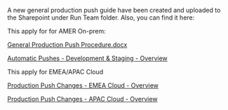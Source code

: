 A new general production push guide have been created and uploaded to the Sharepoint under Run Team folder. Also, you can find it here:

This apply for for AMER On-prem:

[General Production Push Procedure.docx](/.attachments/General%20Production%20Push%20Procedure%20-d0b4a141-a06e-442a-94dc-8bd7a2742ac4.docx)

[Automatic Pushes - Development & Staging - Overview](https://dev.azure.com/GlobalSOC/Splunk/_wiki/wikis/Splunk.wiki/746/Automatic-Pushes-Development-Staging)

This apply for EMEA/APAC Cloud

[Production Push Changes - EMEA Cloud - Overview](https://dev.azure.com/GlobalSOC/Splunk/_wiki/wikis/Splunk.wiki/1009/Production-Push-Changes-EMEA-Cloud)

[Production Push Changes - APAC Cloud - Overview](https://dev.azure.com/GlobalSOC/Splunk/_wiki/wikis/Splunk.wiki/1007/Production-Push-Changes-APAC-Cloud)
